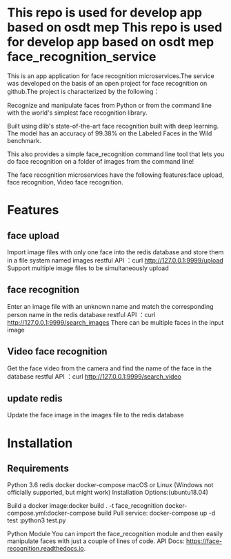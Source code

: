 This repo is used for develop app based on osdt mep
This repo is used for develop app based on osdt mep
face_recognition_service
===
This is an app application for face recognition microservices.The service was developed
on the basis of an open project for face recognition on github.The project is characterized
by the following：

Recognize and manipulate faces from Python or from the command line with the world's simplest face recognition library.

Built using dlib's state-of-the-art face recognition built with deep learning. The model has an accuracy of 99.38% on
the Labeled Faces in the Wild benchmark.

This also provides a simple face_recognition command line tool that lets you do face recognition on a folder of images
from the command line!

The face recognition microservices have the following features:face upload, face recognition, Video face recognition.

Features
===
face upload
------
Import image files with only one face into the redis database and store them in a file system named images
restful API ：curl http://127.0.0.1:9999/upload
Support multiple image files to be simultaneously upload

face recognition
------
Enter an image file with an unknown name and match the corresponding person name in the redis database
restful API ：curl http://127.0.0.1:9999/search_images
There can be multiple faces in the input image

Video face recognition
--------
Get the face video from the camera and find the name of the face in the database
restful API ：curl http://127.0.0.1:9999/search_video

update redis
------
Update the face image in the images file to the redis database

Installation
===
Requirements
-----
Python 3.6  redis
docker docker-compose
macOS or Linux (Windows not officially supported, but might work)
Installation Options:(ubuntu18.04)

Build a docker image:docker build . -t face_recognition
docker-compose.yml:docker-compose build
Pull service: docker-compose up -d
test :python3 test.py

Python Module
You can import the face_recognition module and then easily manipulate faces with just a couple of lines of code.
API Docs: https://face-recognition.readthedocs.io.


